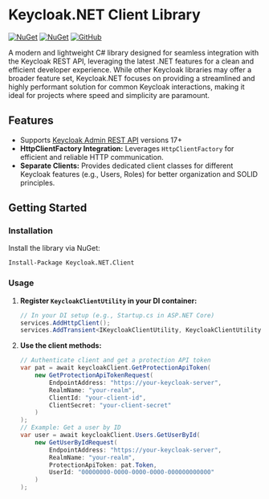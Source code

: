 ﻿# Keycloak.NET Client Library

[![NuGet](https://img.shields.io/nuget/v/Keycloak.NET.Client)](https://www.nuget.org/packages/Keycloak.NET.Client/)
[![NuGet](https://img.shields.io/nuget/dt/Keycloak.NET.Client)](https://www.nuget.org/packages/Keycloak.NET.Client/)
[![GitHub](https://img.shields.io/github/license/karlobencic/keycloak-net-client)](./LICENSE)

A modern and lightweight C# library designed for seamless integration with the Keycloak REST API, leveraging the latest .NET features for a clean and efficient developer experience. While other Keycloak libraries may offer a broader feature set, Keycloak.NET focuses on providing a streamlined and highly performant solution for common Keycloak interactions, making it ideal for projects where speed and simplicity are paramount.

## Features

* Supports [Keycloak Admin REST API](https://www.keycloak.org/docs-api/latest/rest-api/index.html) versions 17+
* **HttpClientFactory Integration:**  Leverages `HttpClientFactory` for efficient and reliable HTTP communication.
* **Separate Clients:**  Provides dedicated client classes for different Keycloak features (e.g., Users, Roles) for
  better organization and SOLID principles.

## Getting Started

### Installation

Install the library via NuGet:

```
Install-Package Keycloak.NET.Client
```

### Usage

1. **Register `KeycloakClientUtility` in your DI container:**

   ```csharp
   // In your DI setup (e.g., Startup.cs in ASP.NET Core)
   services.AddHttpClient();
   services.AddTransient<IKeycloakClientUtility, KeycloakClientUtility>();
   ```

2. **Use the client methods:**

   ```csharp
   // Authenticate client and get a protection API token
   var pat = await keycloakClient.GetProtectionApiToken(
       new GetProtectionApiTokenRequest(
           EndpointAddress: "https://your-keycloak-server",
           RealmName: "your-realm",
           ClientId: "your-client-id",
           ClientSecret: "your-client-secret"
       )
   );
   // Example: Get a user by ID
   var user = await keycloakClient.Users.GetUserById(
       new GetUserByIdRequest(
           EndpointAddress: "https://your-keycloak-server",
           RealmName: "your-realm",
           ProtectionApiToken: pat.Token,
           UserId: "00000000-0000-0000-0000-000000000000"
       )
   );
   ```
